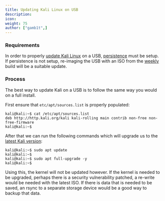 ```yaml
---
title: Updating Kali Linux on USB
description:
icon:
weight: 75
author: ["gamb1t",]
---
```


### Requirements

In order to properly [update Kali Linux](/docs/general-use/updating-kali/) on a USB, [persistence](/docs/usb/usb-persistence/) must be setup. If persistence is not setup, re-imaging the USB with an ISO from the [weekly](https://cdimage.kali.org/kali-images/kali-weekly/) build will be a suitable update.

### Process

The best way to update Kali on a USB is to follow the same way you would on a full install.

First ensure that `etc/apt/sources.list` is properly populated:

```console
kali@kali:~$ cat /etc/apt/sources.list
deb http://http.kali.org/kali kali-rolling main contrib non-free non-free-firmware
kali@kali:~$
```

After that we can run the following commands which will upgrade us to the [latest Kali version](/docs/general-use/updating-kali/):

```console
kali@kali:~$ sudo apt update
kali@kali:~$
kali@kali:~$ sudo apt full-upgrade -y
kali@kali:~$
```

Using this, the kernel will not be updated however. If the kernel is needed to be upgraded, perhaps there is a security vulnerability patched, a re-write would be needed with the latest ISO. If there is data that is needed to be saved, an rsync to a separate storage device would be a good way to backup that data.
